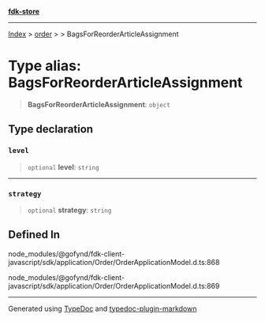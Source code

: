 [**fdk-store**](../../../README.md)
***

[Index](../../../API.md) > [order](../../README.md) > [<internal>](../README.md) > BagsForReorderArticleAssignment

# Type alias: BagsForReorderArticleAssignment

> **BagsForReorderArticleAssignment**: `object`

## Type declaration

### `level`

> `optional` **level**: `string`

***

### `strategy`

> `optional` **strategy**: `string`

## Defined In

node\_modules/@gofynd/fdk-client-javascript/sdk/application/Order/OrderApplicationModel.d.ts:868

node\_modules/@gofynd/fdk-client-javascript/sdk/application/Order/OrderApplicationModel.d.ts:869

***
Generated using [TypeDoc](https://typedoc.org/) and [typedoc-plugin-markdown](https://www.npmjs.com/package/typedoc-plugin-markdown)
